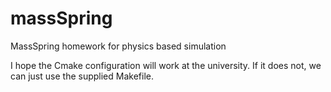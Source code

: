 # massSpring
MassSpring homework for physics based simulation

I hope the Cmake configuration will work at the university.
If it does not, we can just use the supplied Makefile.
